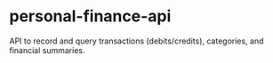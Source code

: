 # personal-finance-api
API to record and query transactions (debits/credits), categories, and financial summaries.
